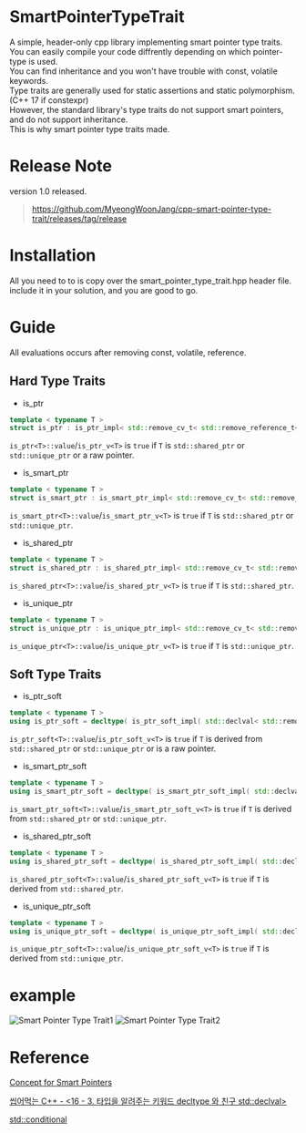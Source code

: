 # SmartPointerTypeTrait
A simple, header-only cpp library implementing smart pointer type traits. 
You can easily compile your code diffrently depending on which pointer-type is used.  
You can find inheritance and you won't have trouble with const, volatile keywords.  
Type traits are generally used for static assertions and static polymorphism. (C++ 17 if constexpr)  
However, the standard library's type traits do not support smart pointers, and do not support inheritance.  
This is why smart pointer type traits made.

# Release Note
version 1.0 released.
> https://github.com/MyeongWoonJang/cpp-smart-pointer-type-trait/releases/tag/release


# Installation
All you need to to is copy over the smart_pointer_type_trait.hpp header file.  
include it in your solution, and you are good to go.


# Guide
All evaluations occurs after removing const, volatile, reference.

## Hard Type Traits
* is_ptr<T>
```c++
template < typename T >
struct is_ptr : is_ptr_impl< std::remove_cv_t< std::remove_reference_t< T > > > {};
```
```is_ptr<T>::value```/```is_ptr_v<T>``` is ```true``` if ```T``` is ```std::shared_ptr``` or ```std::unique_ptr``` or a raw pointer.

* is_smart_ptr<T>
```c++
template < typename T >
struct is_smart_ptr : is_smart_ptr_impl< std::remove_cv_t< std::remove_reference_t< T > > > {};
```
```is_smart_ptr<T>::value```/```is_smart_ptr_v<T>``` is ```true``` if ```T``` is ```std::shared_ptr``` or ```std::unique_ptr```.


* is_shared_ptr<T>
```c++
template < typename T >
struct is_shared_ptr : is_shared_ptr_impl< std::remove_cv_t< std::remove_reference_t< T > > > {};
```
```is_shared_ptr<T>::value```/```is_shared_ptr_v<T>``` is ```true``` if ```T``` is ```std::shared_ptr```.

* is_unique_ptr<T>
```c++
template < typename T >
struct is_unique_ptr : is_unique_ptr_impl< std::remove_cv_t< std::remove_reference_t< T > > > {};
```
```is_unique_ptr<T>::value```/```is_unique_ptr_v<T>``` is ```true``` if ```T``` is ```std::unique_ptr```.


## Soft Type Traits
* is_ptr_soft<T>
```c++
template < typename T >
using is_ptr_soft = decltype( is_ptr_soft_impl( std::declval< std::remove_cv_t< std::remove_reference_t< T > >* >() ) );
```
```is_ptr_soft<T>::value```/```is_ptr_soft_v<T>``` is ```true``` if ```T``` is derived from ```std::shared_ptr``` or ```std::unique_ptr``` or is a raw pointer.
  
* is_smart_ptr_soft<T>
```c++
template < typename T >
using is_smart_ptr_soft = decltype( is_smart_ptr_soft_impl( std::declval< std::remove_cv_t< std::remove_reference_t< T > >* >() ) );
```
```is_smart_ptr_soft<T>::value```/```is_smart_ptr_soft_v<T>``` is ```true``` if ```T``` is derived from ```std::shared_ptr``` or ```std::unique_ptr```.

* is_shared_ptr_soft<T>
```c++
template < typename T >
using is_shared_ptr_soft = decltype( is_shared_ptr_soft_impl( std::declval< std::remove_cv_t< std::remove_reference_t< T > >* >() ) );
```
```is_shared_ptr_soft<T>::value```/```is_shared_ptr_soft_v<T>``` is ```true``` if ```T``` is derived from ```std::shared_ptr```.

* is_unique_ptr_soft<T>
```c++
template < typename T >
using is_unique_ptr_soft = decltype( is_unique_ptr_soft_impl( std::declval< std::remove_cv_t< std::remove_reference_t< T > >* >() ) );
```
```is_unique_ptr_soft<T>::value```/```is_unique_ptr_soft_v<T>``` is ```true``` if ```T``` is derived from ```std::unique_ptr```.

# example
![Smart Pointer Type Trait1](https://user-images.githubusercontent.com/73771162/146930931-ff47a89d-86ab-402c-a558-fccd9670edc3.PNG)
![Smart Pointer Type Trait2](https://user-images.githubusercontent.com/73771162/146931121-43c0be51-8a52-4f49-a87f-b00562bacd1f.PNG)

  
# Reference

[Concept for Smart Pointers](https://stackoverflow.com/questions/65752626/concept-for-smart-pointers)

[씹어먹는 C++ - <16 - 3. 타입을 알려주는 키워드 decltype 와 친구 std::declval>](https://modoocode.com/294)

[std::conditional](https://en.cppreference.com/w/cpp/types/conditional)
